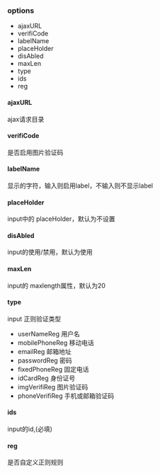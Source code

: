 ### options
 - ajaxURL 
 - verifiCode
 - labelName 
 - placeHolder 
 - disAbled 
 - maxLen 
 - type 
 - ids 
 - reg
 
#### ajaxURL
ajax请求目录

#### verifiCode
是否启用图片验证码

#### labelName
<label>显示的字符，输入则启用label，不输入则不显示label

#### placeHolder
input中的 placeHolder，默认为不设置

#### disAbled
input的使用/禁用，默认为使用

#### maxLen
input的 maxlength属性，默认为20

#### type
input 正则验证类型
- userNameReg 用户名
- mobilePhoneReg 移动电话
- emailReg 邮箱地址
- passwordReg 密码
- fixedPhoneReg 固定电话
- idCardReg 身份证号
- imgVerifiReg 图片验证码
- phoneVerifiReg 手机或邮箱验证码

#### ids
input的id,(必填)

#### reg
是否自定义正则规则